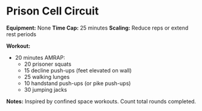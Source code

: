 # Prison Cell Circuit

**Equipment:** None
**Time Cap:** 25 minutes
**Scaling:** Reduce reps or extend rest periods

**Workout:**
- 20 minutes AMRAP:
  - 20 prisoner squats
  - 15 decline push-ups (feet elevated on wall)
  - 25 walking lunges
  - 10 handstand push-ups (or pike push-ups)
  - 30 jumping jacks

**Notes:**
Inspired by confined space workouts. Count total rounds completed.